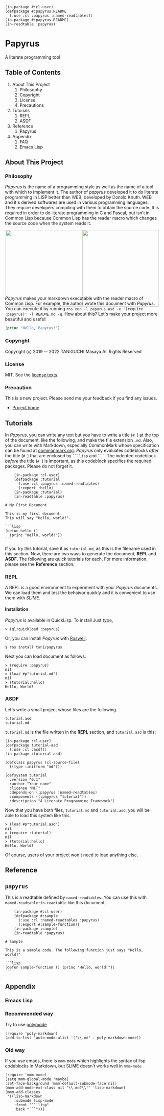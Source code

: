 
    (in-package #:cl-user)
    (defpackage #:papyrus.README
      (:use :cl :papyrus :named-readtables))
    (in-package #:papyrus.README)
    (in-readtable :papyrus)

# Papyrus
A literate programming tool

## Table of Contents

1. About This Project
    1. Philosophy
    2. Copyright
    3. License
    4. Precautions
2. Tutorials
    1. REPL
    2. ASDF
3. Reference
    1. Papyrus
4. Appendix
    1. FAQ
    3. Emacs Lisp

## About This Project

### Philosophy

*Papyrus* is the name of a programming style as well as the name of a tool 
with which to implement it. The author of *papyrus* developed it to do 
literate programming in LISP better than WEB, developed by Donald Knuth. 
WEB and it's derived softwares are used in various programming languages. 
They require developers compiling with them to obtain the source code.
It is required in order to do literate programming in C and Pascal, but isn't 
in Common Lisp because Common Lisp has the reader macro which changes the
source code when the system reads it.

<div style="display:flex;height:200px;justify-content:center;">
  <img src="img/web.png" width="250px"/>
  <img src="img/papyrus.png" width="250px"/>
</div>

*Papyrus* makes your markdown executable with the reader macro of Common Lisp.
For example, the author wrote this document with *Papyrus*. You can execute it
by running `ros run -l papyrus.asd -e '(require :papyrus)' -l README.md -q`.
How about this? Let's make your project more beautiful and useful!

```lisp
(princ "Hello, Papyrus!")
```

### Copyright

Copyright (c) 2019 -- 2022 TANIGUCHI Masaya All Rights Reserved

### License

MIT. See the [license texts](./LICENSE).

### Precaution

This is a new project. Please send me your feedback if you find any issues.

- [Project home](https://github.com/tani/papyrus)

## Tutorials

In *Papyrus*, you can write any text but you have to write a title (`# `) at
the top of the document, like the following, and make the file extension
`.md`. Also, you can write with Markdown, 
especially CommonMark whose specification can be found at 
[commonmark.org](https://commonmark.org). *Papyrus* only evaluates codeblocks
*after* the title (`# `) that are enclosed by ` ```lisp ` and ` ``` `. The 
indented codeblock *before* the title (`# `) is important, as this codeblock 
specifies the required packages. Please do not forget it.

        (in-package :cl-user)
        (defpackage :tutorial
          (:use :cl :papyrus :named-readtables)
          (:export :hello)
        (in-package :tutorial)
        (in-readtable :papyrus)

    # My First Document

    This is my first document.
    This will say "Hello, world!".

    ```lisp
    (defun hello ()
      (princ "Hello, world!"))
    ```

If you try this tutorial, save it as `tutorial.md`, as this is the filename
used in this section. Now, there are two ways to generate the document, 
**REPL** and **ASDF**. The following are quick tutorials for each. For more 
information, please see the **Reference** section.

### REPL

A REPL is a good environment to experiment with your *Papyrus* documents. We 
can load them and test the behaivor quickly and it is convenient to use them
with *SLIME*.

#### Installation

*Papyrus* is available in QuickLisp.
To install Just type,

    > (ql:quickload :papyrus)

Or, you can install *Papyrus* with [Roswell](https://github.com/roswell/roswell).

    $ ros install tani/papyrus

Next you can load document as follows:

    > (require :papyrus)
    nil
    > (load #p"tutorial.md")
    nil
    > (tutorial:hello)
    Hello, World!

### ASDF

Let's write a small project whose files are the following.

    tutorial.asd
    tutorial.md

`tutorial.md` is the file written in the **REPL** section, and 
`tutorial.asd` is this:

    (in-package :cl-user)
    (defpackage tutorial-asd
      (:use :cl :asdf))
    (in-package :tutorial-asd)
    
    (defclass papyrus (cl-source-file)
      ((type :initform "md")))
    
    (defsystem tutorial
      :version "0.1"
      :author "Your name"
      :license "MIT"
      :depends-on (:papyrus :named-readtables)
      :components ((:papyrus "tutorial"))
      :description "A Literate Programming Framework")

Now that you have both files, `tutorial.md` and `tutorial.asd`, 
you will be able to load this system like this.

    > (load #p"tutorial.asd")
    nil
    > (require :tutorial)
    nil
    > (tutorial:hello)
    Hello, World!

Of course, users of your project won't need to load anything else.

## Reference

## `papyrus`

This is a readtable defined by `named-readtables`. You can use this with
`named-readtable:in-readtable` like this document.

        (in-package #:cl-user)
        (defpackage #:sample
          (:use :cl :named-readtables :papyrus)
          (:export #:sample-function))
        (in-package :sample)
        (in-readtable :papyrus)

    # Sample

    This is a sample code. The following function just says "Hello, world!"

    ```lisp
    (defun sample-function () (princ "Hello, world!"))
    ```

## Appendix

### Emacs Lisp

### Recommended way

Try to use [polymode](https://github.com/vspinu/polymode)

    (require 'poly-markdown)
    (add-to-list 'auto-mode-alist '("\\.md" . poly-markdown-mode))

### Old way

If you use emacs, there is `mmm-mode` which highlights the syntax of lisp
codeblocks in Markdown, but SLIME doesn't works well in `mmm-mode`.

    (require 'mmm-mode)
    (setq mmm-global-mode 'maybe)
    (set-face-background 'mmm-default-submode-face nil)
    (mmm-add-mode-ext-class nil "\\.md?\\'" 'lisp-markdown)
    (mmm-add-classes
     '((lisp-markdown
        :submode lisp-mode
        :front "```lisp"
        :back "```")))
